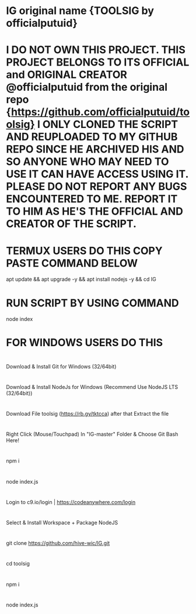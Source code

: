 # IG original name {TOOLSIG by officialputuid}
# I DO NOT OWN THIS PROJECT. THIS PROJECT BELONGS TO ITS OFFICIAL and ORIGINAL CREATOR @officialputuid from the original repo {https://github.com/officialputuid/toolsig} I ONLY CLONED THE SCRIPT AND REUPLOADED TO MY GITHUB REPO SINCE HE ARCHIVED HIS AND SO ANYONE WHO MAY NEED TO USE IT CAN HAVE ACCESS USING IT. PLEASE DO NOT REPORT ANY BUGS ENCOUNTERED TO ME. REPORT IT TO HIM AS HE'S THE OFFICIAL AND CREATOR OF THE SCRIPT.
#
# TERMUX USERS DO THIS COPY PASTE COMMAND BELOW
apt update && apt upgrade -y && apt install nodejs -y && cd IG 
# RUN SCRIPT BY USING COMMAND
node index
# 
# FOR WINDOWS USERS DO THIS 
#
Download & Install Git for Windows (32/64bit)
#
Download & Install NodeJs for Windows (Recommend Use NodeJS LTS (32/64bit))
#
Download File toolsig (https://rb.gy/tktcca) after that Extract the file
#
Right Click (Mouse/Touchpad) In "IG-master" Folder & Choose Git Bash Here!
#
npm i
#
node index.js
#
Login to c9.io/login | https://codeanywhere.com/login
#
Select & Install Workspace + Package NodeJS
#
git clone https://github.com/hive-wic/IG.git
#
cd toolsig
#
npm i
#
node index.js
